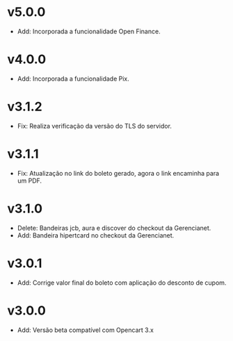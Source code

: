 # v5.0.0

* Add: Incorporada a funcionalidade Open Finance.

# v4.0.0

* Add: Incorporada a funcionalidade Pix.

# v3.1.2

* Fix: Realiza verificação da versão do TLS do servidor.

# v3.1.1

* Fix:  Atualização no link do boleto gerado, agora o link encaminha para um PDF.

# v3.1.0

* Delete: Bandeiras jcb, aura e discover do checkout da Gerencianet.
* Add: Bandeira hipertcard no checkout da Gerencianet.

# v3.0.1

* Add: Corrige valor final do boleto com aplicação do desconto de cupom.

# v3.0.0

* Add: Versão beta compatível com Opencart 3.x